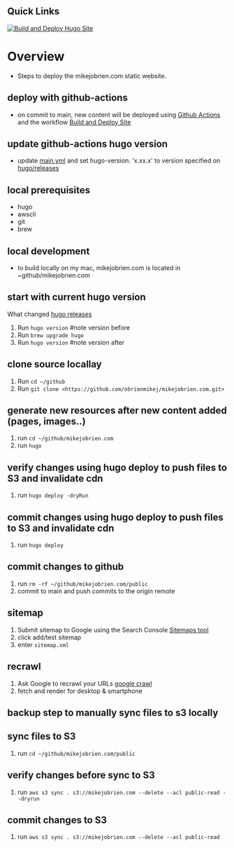 ## Quick Links

[![Build and Deploy Hugo Site](https://github.com/obrienmikej/mikejobrien.com/actions/workflows/main.yml/badge.svg)](https://github.com/obrienmikej/mikejobrien.com/actions/workflows/main.yml)

# Overview

- Steps to deploy the mikejobrien.com static website.

## deploy with github-actions

- on commit to main, new content will be deployed using [Github Actions](https://docs.github.com/en/actions) and the workflow [Build and Deploy Site](https://github.com/obrienmikej/mikejobrien.com/actions/workflows/main.yml)


## update github-actions hugo version

- update [main.yml](https://github.com/obrienmikej/mikejobrien.com/blob/main/.github/workflows/main.yml) and set hugo-version: 'x.xx.x' to version specified on [hugo/releases](https://github.com/gohugoio/hugo/releases)

## local prerequisites

- hugo
- awscli
- git
- brew

## local development

- to build locally on my mac, mikejobrien.com is located in ~github/mikejobrien.com

## start with current hugo version

What changed [hugo releases](https://github.com/gohugoio/hugo/releases)

1. Run `hugo version` #note version before
2. Run `brew upgrade hugo`
3. Run `hugo version` #note version after

## clone source locallay

1. Run `cd ~/github`
1. Run `git clone <https://github.com/obrienmikej/mikejobrien.com.git>`

## generate new resources after new content added (pages, images..)

1. run `cd ~/github/mikejobrien.com`
2. run `hugo`

## verify changes using hugo deploy to push files to S3 and invalidate cdn

1. run `hugo deploy -dryRun`

## commit changes using hugo deploy to push files to S3 and invalidate cdn

1. run `hugo deploy`

## commit changes to github

1. run `rm -rf ~/github/mikejobrien.com/public`
2. commit to main and push commits to the origin remote

## sitemap

1. Submit sitemap to Google using the Search Console [Sitemaps tool](https://search.google.com/search-console/sitemaps)
2. click add/test sitemap
3. enter `sitemap.xml`

## recrawl

1. Ask Google to recrawl your URLs [google crawl](https://search.google.com/search-console)
2. fetch and render for desktop & smartphone

## backup step to manually sync files to s3 locally

## sync files to S3

1. run `cd ~/github/mikejobrien.com/public`

## verify changes before sync to S3

1. run `aws s3 sync . s3://mikejobrien.com --delete --acl public-read --dryrun`

## commit changes to S3

1. run `aws s3 sync . s3://mikejobrien.com --delete --acl public-read`
